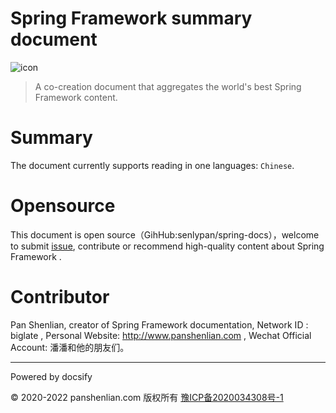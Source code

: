 # Spring Framework summary document

![icon](http://spring.panshenlian.com/_media/icon200.png)

> A co-creation document that aggregates the world's best Spring Framework content.

# Summary

The document currently supports reading in one languages: `Chinese`.

# Opensource

This document is open source（GihHub:senlypan/spring-docs），welcome to submit [issue](https://github.com/senlypan/spring-docs/issues), contribute or recommend high-quality content about Spring Framework .

# Contributor

Pan Shenlian, creator of Spring Framework documentation, Network ID : biglate , Personal Website: http://www.panshenlian.com , Wechat Official Account: 潘潘和他的朋友们。

***
Powered by docsify

© 2020-2022 panshenlian.com 版权所有  [豫ICP备2020034308号-1](https://beian.miit.gov.cn/)